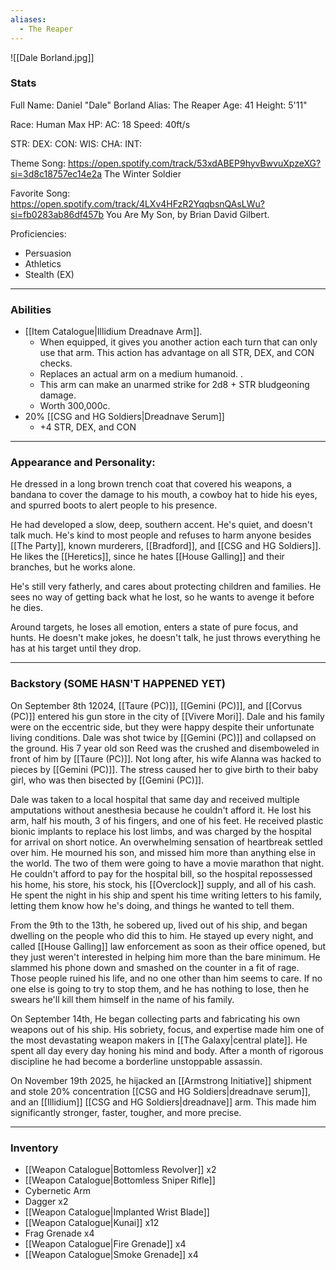 ```yaml
---
aliases:
  - The Reaper
---
```

![[Dale Borland.jpg]]

### Stats
Full Name: Daniel "Dale" Borland
Alias: The Reaper
Age: 41
Height: 5'11"

Race: Human
Max HP: 
AC: 18
Speed: 40ft/s

STR: 
DEX: 
CON: 
WIS: 
CHA: 
INT: 

Theme Song: https://open.spotify.com/track/53xdABEP9hyvBwvuXpzeXG?si=3d8c18757ec14e2a
The Winter Soldier

Favorite Song: https://open.spotify.com/track/4LXv4HFzR2YqqbsnQAsLWu?si=fb0283ab86df457b
You Are My Son, by Brian David Gilbert.

Proficiencies:
- Persuasion
- Athletics
- Stealth (EX)



---
### Abilities
- [[Item Catalogue|Illidium Dreadnave Arm]]. 
	- When equipped, it gives you another action each turn that can only use that arm. This action has advantage on all STR, DEX, and CON checks.
	- Replaces an actual arm on a medium humanoid. . 
	- This arm can make an unarmed strike for 2d8 + STR bludgeoning damage. 
	- Worth 300,000c.
- 20% [[CSG and HG Soldiers|Dreadnave Serum]]
	- +4 STR, DEX, and CON



---
### Appearance and Personality:
He dressed in a long brown trench coat that covered his weapons, a bandana to cover the damage to his mouth, a cowboy hat to hide his eyes, and spurred boots to alert people to his presence. 

He had developed a slow, deep, southern accent. He's quiet, and doesn't talk much. He's kind to most people and refuses to harm anyone besides [[The Party]], known murderers, [[Bradford]], and [[CSG and HG Soldiers]]. He likes the [[Heretics]], since he hates [[House Galling]] and their branches, but he works alone.

He's still very fatherly, and cares about protecting children and families. He sees no way of getting back what he lost, so he wants to avenge it before he dies. 

Around targets, he loses all emotion, enters a state of pure focus, and hunts. He doesn't make jokes, he doesn't talk, he just throws everything he has at his target until they drop. 



---
### Backstory (SOME HASN'T HAPPENED YET)
On September 8th 12024, [[Taure (PC)]], [[Gemini (PC)]], and [[Corvus (PC)]] entered his gun store in the city of [[Vivere Mori]]. Dale and his family were on the eccentric side, but they were happy despite their unfortunate living conditions. Dale was shot twice by [[Gemini (PC)]] and collapsed on the ground. His 7 year old son Reed was the crushed and disemboweled in front of him by [[Taure (PC)]]. Not long after, his wife Alanna was hacked to pieces by [[Gemini (PC)]]. The stress caused her to give birth to their baby girl, who was then bisected by [[Gemini (PC)]]. 

Dale was taken to a local hospital that same day and received multiple amputations without anesthesia because he couldn't afford it. He lost his arm, half his mouth, 3 of his fingers, and one of his feet. He received plastic bionic implants to replace his lost limbs, and was charged by the hospital for arrival on short notice. An overwhelming sensation of heartbreak settled over him. He mourned his son, and missed him more than anything else in the world. The two of them were going to have a movie marathon that night. He couldn't afford to pay for the hospital bill, so the hospital repossessed his home, his store, his stock, his [[Overclock]] supply, and all of his cash. He spent the night in his ship and spent his time writing letters to his family, letting them know how he's doing, and things he wanted to tell them. 

From the 9th to the 13th, he sobered up, lived out of his ship, and began dwelling on the people who did this to him. He stayed up every night, and called [[House Galling]] law enforcement as soon as their office opened, but they just weren't interested in helping him more than the bare minimum. He slammed his phone down and smashed on the counter in a fit of rage. Those people ruined his life, and no one other than him seems to care. If no one else is going to try to stop them, and he has nothing to lose, then he swears he'll kill them himself in the name of his family. 

On September 14th, He began collecting parts and fabricating his own weapons out of his ship. His sobriety, focus, and expertise made him one of the most devastating weapon makers in [[The Galaxy|central plate]]. He spent all day every day honing his mind and body. After a month of rigorous discipline he had become a borderline unstoppable assassin. 

On November 19th 2025, he hijacked an [[Armstrong Initiative]] shipment and stole 20% concentration [[CSG and HG Soldiers|dreadnave serum]], and an [[Illidium]] [[CSG and HG Soldiers|dreadnave]] arm. This made him significantly stronger, faster, tougher, and more precise. 



---
### Inventory
- [[Weapon Catalogue|Bottomless Revolver]] x2
- [[Weapon Catalogue|Bottomless Sniper Rifle]]
- Cybernetic Arm
- Dagger x2
- [[Weapon Catalogue|Implanted Wrist Blade]]
- [[Weapon Catalogue|Kunai]] x12
- Frag Grenade x4
- [[Weapon Catalogue|Fire Grenade]] x4
- [[Weapon Catalogue|Smoke Grenade]] x4